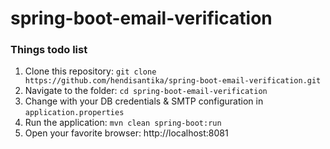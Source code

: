 # spring-boot-email-verification

### Things todo list

1. Clone this repository: `git clone https://github.com/hendisantika/spring-boot-email-verification.git`
2. Navigate to the folder: `cd spring-boot-email-verification`
3. Change with your DB credentials & SMTP configuration in `application.properties`
4. Run the application: `mvn clean spring-boot:run`
5. Open your favorite browser: http://localhost:8081
